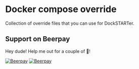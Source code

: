 # Docker compose override

Collection of override files that you can use for DockSTARTer.


## Support on Beerpay
Hey dude! Help me out for a couple of :beers:!

[![Beerpay](https://beerpay.io/TRaSH-/docker-compose-override/badge.svg?style=beer-square)](https://beerpay.io/TRaSH-/docker-compose-override)  [![Beerpay](https://beerpay.io/TRaSH-/docker-compose-override/make-wish.svg?style=flat-square)](https://beerpay.io/TRaSH-/docker-compose-override?focus=wish)
